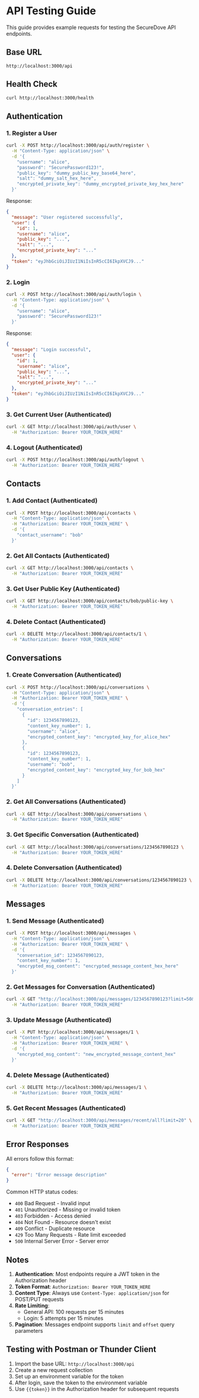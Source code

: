 # API Testing Guide

This guide provides example requests for testing the SecureDove API endpoints.

## Base URL
```
http://localhost:3000/api
```

## Health Check
```bash
curl http://localhost:3000/health
```

## Authentication

### 1. Register a User
```bash
curl -X POST http://localhost:3000/api/auth/register \
  -H "Content-Type: application/json" \
  -d '{
    "username": "alice",
    "password": "SecurePassword123!",
    "public_key": "dummy_public_key_base64_here",
    "salt": "dummy_salt_hex_here",
    "encrypted_private_key": "dummy_encrypted_private_key_hex_here"
  }'
```

Response:
```json
{
  "message": "User registered successfully",
  "user": {
    "id": 1,
    "username": "alice",
    "public_key": "...",
    "salt": "...",
    "encrypted_private_key": "..."
  },
  "token": "eyJhbGciOiJIUzI1NiIsInR5cCI6IkpXVCJ9..."
}
```

### 2. Login
```bash
curl -X POST http://localhost:3000/api/auth/login \
  -H "Content-Type: application/json" \
  -d '{
    "username": "alice",
    "password": "SecurePassword123!"
  }'
```

Response:
```json
{
  "message": "Login successful",
  "user": {
    "id": 1,
    "username": "alice",
    "public_key": "...",
    "salt": "...",
    "encrypted_private_key": "..."
  },
  "token": "eyJhbGciOiJIUzI1NiIsInR5cCI6IkpXVCJ9..."
}
```

### 3. Get Current User (Authenticated)
```bash
curl -X GET http://localhost:3000/api/auth/user \
  -H "Authorization: Bearer YOUR_TOKEN_HERE"
```

### 4. Logout (Authenticated)
```bash
curl -X POST http://localhost:3000/api/auth/logout \
  -H "Authorization: Bearer YOUR_TOKEN_HERE"
```

## Contacts

### 1. Add Contact (Authenticated)
```bash
curl -X POST http://localhost:3000/api/contacts \
  -H "Content-Type: application/json" \
  -H "Authorization: Bearer YOUR_TOKEN_HERE" \
  -d '{
    "contact_username": "bob"
  }'
```

### 2. Get All Contacts (Authenticated)
```bash
curl -X GET http://localhost:3000/api/contacts \
  -H "Authorization: Bearer YOUR_TOKEN_HERE"
```

### 3. Get User Public Key (Authenticated)
```bash
curl -X GET http://localhost:3000/api/contacts/bob/public-key \
  -H "Authorization: Bearer YOUR_TOKEN_HERE"
```

### 4. Delete Contact (Authenticated)
```bash
curl -X DELETE http://localhost:3000/api/contacts/1 \
  -H "Authorization: Bearer YOUR_TOKEN_HERE"
```

## Conversations

### 1. Create Conversation (Authenticated)
```bash
curl -X POST http://localhost:3000/api/conversations \
  -H "Content-Type: application/json" \
  -H "Authorization: Bearer YOUR_TOKEN_HERE" \
  -d '{
    "conversation_entries": [
      {
        "id": 1234567890123,
        "content_key_number": 1,
        "username": "alice",
        "encrypted_content_key": "encrypted_key_for_alice_hex"
      },
      {
        "id": 1234567890123,
        "content_key_number": 1,
        "username": "bob",
        "encrypted_content_key": "encrypted_key_for_bob_hex"
      }
    ]
  }'
```

### 2. Get All Conversations (Authenticated)
```bash
curl -X GET http://localhost:3000/api/conversations \
  -H "Authorization: Bearer YOUR_TOKEN_HERE"
```

### 3. Get Specific Conversation (Authenticated)
```bash
curl -X GET http://localhost:3000/api/conversations/1234567890123 \
  -H "Authorization: Bearer YOUR_TOKEN_HERE"
```

### 4. Delete Conversation (Authenticated)
```bash
curl -X DELETE http://localhost:3000/api/conversations/1234567890123 \
  -H "Authorization: Bearer YOUR_TOKEN_HERE"
```

## Messages

### 1. Send Message (Authenticated)
```bash
curl -X POST http://localhost:3000/api/messages \
  -H "Content-Type: application/json" \
  -H "Authorization: Bearer YOUR_TOKEN_HERE" \
  -d '{
    "conversation_id": 1234567890123,
    "content_key_number": 1,
    "encrypted_msg_content": "encrypted_message_content_hex_here"
  }'
```

### 2. Get Messages for Conversation (Authenticated)
```bash
curl -X GET "http://localhost:3000/api/messages/1234567890123?limit=50&offset=0" \
  -H "Authorization: Bearer YOUR_TOKEN_HERE"
```

### 3. Update Message (Authenticated)
```bash
curl -X PUT http://localhost:3000/api/messages/1 \
  -H "Content-Type: application/json" \
  -H "Authorization: Bearer YOUR_TOKEN_HERE" \
  -d '{
    "encrypted_msg_content": "new_encrypted_message_content_hex"
  }'
```

### 4. Delete Message (Authenticated)
```bash
curl -X DELETE http://localhost:3000/api/messages/1 \
  -H "Authorization: Bearer YOUR_TOKEN_HERE"
```

### 5. Get Recent Messages (Authenticated)
```bash
curl -X GET "http://localhost:3000/api/messages/recent/all?limit=20" \
  -H "Authorization: Bearer YOUR_TOKEN_HERE"
```

## Error Responses

All errors follow this format:
```json
{
  "error": "Error message description"
}
```

Common HTTP status codes:
- `400` Bad Request - Invalid input
- `401` Unauthorized - Missing or invalid token
- `403` Forbidden - Access denied
- `404` Not Found - Resource doesn't exist
- `409` Conflict - Duplicate resource
- `429` Too Many Requests - Rate limit exceeded
- `500` Internal Server Error - Server error

## Notes

1. **Authentication**: Most endpoints require a JWT token in the Authorization header
2. **Token Format**: `Authorization: Bearer YOUR_TOKEN_HERE`
3. **Content Type**: Always use `Content-Type: application/json` for POST/PUT requests
4. **Rate Limiting**: 
   - General API: 100 requests per 15 minutes
   - Login: 5 attempts per 15 minutes
5. **Pagination**: Messages endpoint supports `limit` and `offset` query parameters

## Testing with Postman or Thunder Client

1. Import the base URL: `http://localhost:3000/api`
2. Create a new request collection
3. Set up an environment variable for the token
4. After login, save the token to the environment variable
5. Use `{{token}}` in the Authorization header for subsequent requests
